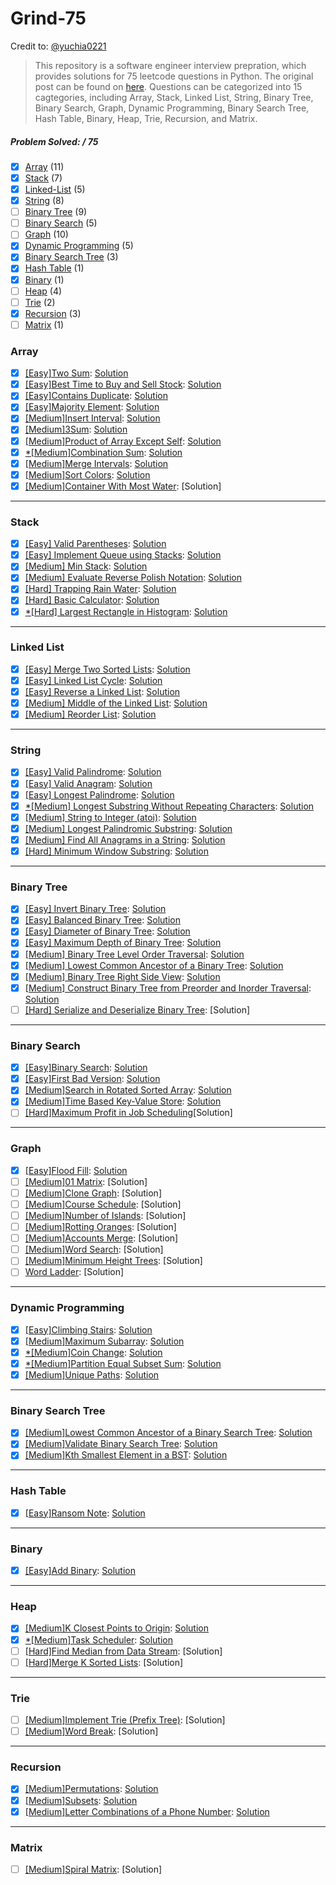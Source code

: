 # Grind-75
Credit to: [@yuchia0221](https://github.com/yuchia0221/Grind-75)
> This repository is a software engineer interview prepration, which provides solutions for 75 leetcode questions in Python. The original post can be found on [here](https://www.techinterviewhandbook.org/grind75?grouping=topics&order=difficulty&hours=8). Questions can be categorized into 15 cagtegories, including Array, Stack, Linked List, String, Binary Tree, Binary Search, Graph, Dynamic Programming, Binary Search Tree, Hash Table, Binary, Heap, Trie, Recursion, and Matrix.

##### Problem Solved: / 75

-   [x] [Array](#array) (11)
-   [x] [Stack](#stack) (7)
-   [x] [Linked-List](#linked-list) (5)
-   [x] [String](#string) (8)
-   [ ] [Binary Tree](#binary-tree) (9)
-   [ ] [Binary Search](#binary-search) (5)
-   [ ] [Graph](#graph) (10)
-   [x] [Dynamic Programming](#dynamic-programming) (5)
-   [x] [Binary Search Tree](#binary-search-tree) (3)
-   [x] [Hash Table](#hash-table) (1)
-   [x] [Binary](#binary) (1)
-   [ ] [Heap](#heap) (4)
-   [ ] [Trie](#trie) (2)
-   [x] [Recursion](#recursion) (3)
-   [ ] [Matrix](#matrix) (1)

### Array

-   [x] [[Easy]Two Sum](https://leetcode.com/problems/two-sum): [Solution](/Array/1-TwoSum/README.md)
-   [x] [[Easy]Best Time to Buy and Sell Stock](https://leetcode.com/problems/best-time-to-buy-and-sell-stock): [Solution](/Array/121-BestTimetoBuyandSellStock/README.md)
-   [x] [[Easy]Contains Duplicate](https://leetcode.com/problems/contains-duplicate): [Solution](/Array/217-ContainsDuplicate/README.md)
-   [x] [[Easy]Majority Element](https://leetcode.com/problems/majority-element): [Solution](/Array/169-MajorityElement/README.md)
-   [x] [[Medium]Insert Interval](https://leetcode.com/problems/insert-interval): [Solution](/Array//57-InsertInterval/README.md)
-   [x] [[Medium]3Sum](https://leetcode.com/problems/3sum/): [Solution](/Array/15-3Sum/README.md)
-   [x] [[Medium]Product of Array Except Self](https://leetcode.com/problems/product-of-array-except-self): [Solution](/Array/238-ProductofArrayExceptSelf/README.md)
-   [x] [*[Medium]Combination Sum](https://leetcode.com/problems/combination-sum): [Solution](/Array/39-CombinationSum/README.md)
-   [x] [[Medium]Merge Intervals](https://leetcode.com/problems/merge-intervals): [Solution](/Array/56-MergeIntervals/README.md)
-   [x] [[Medium]Sort Colors](https://leetcode.com/problems/sort-colors): [Solution](/Array/75-SortColors/)
-   [x] [[Medium]Container With Most Water](https://leetcode.com/problems/container-with-most-water): [Solution]

---

### Stack

-   [x] [[Easy] Valid Parentheses](https://leetcode.com/problems/valid-parentheses): [Solution](/Stack/20-ValidParentheses/README.md)
-   [x] [[Easy] Implement Queue using Stacks](https://leetcode.com/problems/implement-queue-using-stacks): [Solution](/Stack/232-ImplementQueueUsingStacks/README.md)
-   [x] [[Medium] Min Stack](https://leetcode.com/problems/min-stack): [Solution](/Stack/155-MinStack/README.md)
-   [x] [[Medium] Evaluate Reverse Polish Notation](https://leetcode.com/problems/evaluate-reverse-polish-notation): [Solution](/Stack/150-EvaluateReversePolishNotation/README.md)
-   [x] [[Hard] Trapping Rain Water](https://leetcode.com/problems/trapping-rain-water): [Solution](/Stack/42-TrappingRainWater/README.md)
-   [x] [[Hard] Basic Calculator](https://leetcode.com/problems/basic-calculator): [Solution](/Stack/224-BasicCalculator/README.md)
-   [x] [*[Hard] Largest Rectangle in Histogram](https://leetcode.com/problems/largest-rectangle-in-histogram): [Solution](/Stack/84-LargestRectangleInHistogram/README.md)

---

### Linked List

-   [x] [[Easy] Merge Two Sorted Lists](https://leetcode.com/problems/merge-two-sorted-lists): [Solution](/LinkedList/21-MergeTwoSortedList/README.md)
-   [x] [[Easy] Linked List Cycle](https://leetcode.com/problems/linked-list-cycle): [Solution](/LinkedList/141-LinkedListCycle/README.md)
-   [x] [[Easy] Reverse a Linked List](https://leetcode.com/problems/reverse-linked-list): [Solution](/LinkedList/206-ReverseLinkedList/)
-   [x] [[Medium] Middle of the Linked List](https://leetcode.com/problems/remove-nth-node-from-end-of-list): [Solution](/LinkedList/19-RemoveNthNodeFromENdofList/README.md)
-   [x] [[Medium] Reorder List](https://leetcode.com/problems/reorder-list): [Solution](/LinkedList/143-ReorderList/README.md)

---

### String

-   [x] [[Easy] Valid Palindrome](https://leetcode.com/problems/valid-palindrome): [Solution](/String/125-ValidPalindrome/README.md)
-   [x] [[Easy] Valid Anagram](https://leetcode.com/problems/valid-anagram): [Solution](/String/242_ValidAnagram/README.md)
-   [x] [[Easy] Longest Palindrome](https://leetcode.com/problems/longest-palindrome): [Solution](/String/409-longestPalindrome/README.md)
-   [x] [*[Medium] Longest Substring Without Repeating Characters](https://leetcode.com/problems/longest-substring-without-repeating-characters): [Solution](/String/3-LongestSubstringWithoutRepeatingChars/README.md)
-   [x] [[Medium] String to Integer (atoi)](https://leetcode.com/problems/string-to-integer-atoi): [Solution](/String/8-StringToInt/README.md)
-   [x] [[Medium] Longest Palindromic Substring](https://leetcode.com/problems/longest-palindromic-substring): [Solution](/String/5-LongestPalindromicSubstring/README.md)
-   [x] [[Medium] Find All Anagrams in a String](https://leetcode.com/problems/find-all-anagrams-in-a-string): [Solution](/String/438-FindAlllAnagramsInAString/README.md)
-   [x] [[Hard] Minimum Window Substring](https://leetcode.com/problems/minimum-window-substring): [Solution](/String/76-MinimumWindowSubstring/README.md)

---

### Binary Tree

-   [x] [[Easy] Invert Binary Tree](https://leetcode.com/problems/invert-binary-tree): [Solution](/BinaryTree/226-InvertBinaryTree/README.md)
-   [x] [[Easy] Balanced Binary Tree](https://leetcode.com/problems/balanced-binary-tree): [Solution](/BinaryTree/110-BalancedBinaryTree/README.md)
-   [x] [[Easy] Diameter of Binary Tree](https://leetcode.com/problems/diameter-of-binary-tree): [Solution](/BinaryTree/543-DiameterofBinaryTree/README.md)
-   [x] [[Easy] Maximum Depth of Binary Tree](https://leetcode.com/problems/maximum-depth-of-binary-tree): [Solution](/BinaryTree/104-MaxDepthOfBinaryTree/README.md)
-   [x] [[Medium] Binary Tree Level Order Traversal](https://leetcode.com/problems/binary-tree-level-order-traversal): [Solution](/BinaryTree/102-BinaryTreeLevelOrderTraversal/README.md)
-   [x] [[Medium] Lowest Common Ancestor of a Binary Tree](https://leetcode.com/problems/lowest-common-ancestor-of-a-binary-tree): [Solution](/BinaryTree/236-LowestCommonAncestor/README.md)
-   [x] [[Medium] Binary Tree Right Side View](https://leetcode.com/problems/binary-tree-right-side-view): [Solution](/BinaryTree/199-BinaryTreeRightSideView/README.md)
-   [x] [[Medium] Construct Binary Tree from Preorder and Inorder Traversal](https://leetcode.com/problems/construct-binary-tree-from-preorder-and-inorder-traversal): [Solution](/BinaryTree/105-ConstructBTfromPreandInorderTraversal/README.md)
-   [ ] [[Hard] Serialize and Deserialize Binary Tree](https://leetcode.com/problems/serialize-and-deserialize-binary-tree): [Solution]
---

### Binary Search

-   [x] [[Easy]Binary Search](https://leetcode.com/problems/binary-search): [Solution](/BinarySearch/704-BinarySearch/README.md)
-   [x] [[Easy]First Bad Version](https://leetcode.com/problems/first-bad-version): [Solution](/BinarySearch/278-FirstBadVersion/README.md)
-   [x] [[Medium]Search in Rotated Sorted Array](https://leetcode.com/problems/search-in-rotated-sorted-array): [Solution](/BinarySearch/33-SearchInRotatedSortedArray/README.md)
-   [x] [[Medium]Time Based Key-Value Store](https://leetcode.com/problems/time-based-key-value-store): [Solution](/BinarySearch/981-TimeBasedKeyValueStore/README.md)
-   [ ] [[Hard]Maximum Profit in Job Scheduling](https://leetcode.com/problems/maximum-profit-in-job-scheduling)[Solution]

---

### Graph

-   [x] [[Easy]Flood Fill](https://leetcode.com/problems/flood-fill): [Solution](/Graph/733-FloodFill/README.md)
-   [ ] [[Medium]01 Matrix](https://leetcode.com/problems/01-matrix): [Solution]
-   [ ] [[Medium]Clone Graph](https://leetcode.com/problems/clone-graph): [Solution]
-   [ ] [[Medium]Course Schedule](https://leetcode.com/problems/course-schedule): [Solution]
-   [ ] [[Medium]Number of Islands](https://leetcode.com/problems/number-of-islands): [Solution]
-   [ ] [[Medium]Rotting Oranges](https://leetcode.com/problems/rotting-oranges): [Solution]
-   [ ] [[Medium]Accounts Merge](https://leetcode.com/problems/accounts-merge): [Solution]
-   [ ] [[Medium]Word Search](https://leetcode.com/problems/word-search): [Solution]
-   [ ] [[Medium]Minimum Height Trees](https://leetcode.com/problems/minimum-height-trees): [Solution]
-   [ ] [Word Ladder](https://leetcode.com/problems/word-ladder): [Solution]

---

### Dynamic Programming

-   [x] [[Easy]Climbing Stairs](https://leetcode.com/problems/climbing-stairs): [Solution](/DynamicProgramming/70-ClimbingStairs/README.md)
-   [x] [[Medium]Maximum Subarray](https://leetcode.com/problems/maximum-subarray): [Solution](/DynamicProgramming/53-MaximumSubarray/README.md)
-   [x] [*[Medium]Coin Change](https://leetcode.com/problems/coin-change): [Solution](/DynamicProgramming/416-PartitionEqualSubsetSum/README.md)
-   [x] [*[Medium]Partition Equal Subset Sum](https://leetcode.com/problems/partition-equal-subset-sum/): [Solution](/DynamicProgramming/416-PartitionEqualSubsetSum/README.md)
-   [x] [[Medium]Unique Paths](https://leetcode.com/problems/unique-paths): [Solution](/DynamicProgramming/62-UniquePaths/README.md)

---

### Binary Search Tree

-   [x] [[Medium]Lowest Common Ancestor of a Binary Search Tree](https://leetcode.com/problems/lowest-common-ancestor-of-a-binary-search-tree): [Solution](/BinarySearchTree/235-LowestCommonAncestor/README.md)
-   [x] [[Medium]Validate Binary Search Tree](https://leetcode.com/problems/validate-binary-search-tree): [Solution](/BinarySearchTree/98-ValidateBinarySearchTree/README.md)
-   [x] [[Medium]Kth Smallest Element in a BST](https://leetcode.com/problems/kth-smallest-element-in-a-bst): [Solution](/BinarySearchTree/230-KthSmallestElementInaBST/README.md)
---

### Hash Table

-   [x] [[Easy]Ransom Note](https://leetcode.com/problems/ransom-note): [Solution](/Hash%20Table/383-RansomNote/README.md)

---

### Binary

-   [x] [[Easy]Add Binary](https://leetcode.com/problems/add-binary): [Solution](/Binary/67-AddBinary/README.md)

---

### Heap

-   [x] [[Medium]K Closest Points to Origin](https://leetcode.com/problems/k-closest-points-to-origin): [Solution](/Heap/973-KClosestPointstoOrigin/README.md)
-   [x] [*[Medium]Task Scheduler](https://leetcode.com/problems/task-scheduler): [Solution](/Heap/621-TaskScheduler/README.md)
-   [ ] [[Hard]Find Median from Data Stream](https://leetcode.com/problems/find-median-from-data-stream/): [Solution]
-   [ ] [[Hard]Merge K Sorted Lists](https://leetcode.com/problems/merge-k-sorted-lists/): [Solution]

---

### Trie

-   [ ] [[Medium]Implement Trie (Prefix Tree)](https://leetcode.com/problems/implement-trie-prefix-tree): [Solution]
-   [ ] [[Medium]Word Break](https://leetcode.com/problems/word-break): [Solution]

---

### Recursion

-   [x] [[Medium]Permutations](https://leetcode.com/problems/permutations): [Solution](/Recursion/46-Permutations/README.md)
-   [x] [[Medium]Subsets](https://leetcode.com/problems/subsets): [Solution](/Recursion/78-Subsets/README.md)
-   [x] [[Medium]Letter Combinations of a Phone Number](https://leetcode.com/problems/letter-combinations-of-a-phone-number): [Solution](/Recursion/17-LetterCombination/README.md)

---

### Matrix

-   [ ] [[Medium]Spiral Matrix](https://leetcode.com/problems/spiral-matrix): [Solution]
